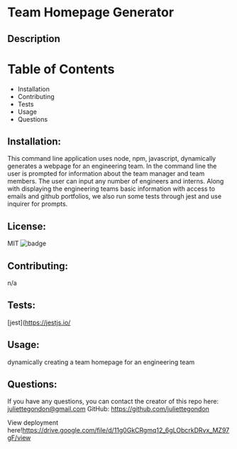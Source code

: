 
  # Team Homepage Generator

  ## Description
  

  # Table of Contents
  *  Installation 
  *  Contributing 
  *  Tests 
  *  Usage 
  *  Questions 

  ## Installation:
  This command line application uses node, npm, javascript, dynamically generates a webpage for an engineering team. In the command line the user is prompted for information about the team manager and team members. The user can input any number of engineers and interns. Along with displaying the engineering teams basic information with access to emails and github portfolios, we also run some tests through jest and use inquirer for prompts.  

  ## License:
  MIT
  ![badge](https://img.shields.io/badge/license-MIT-green) 
  

  ## Contributing:
  n/a

  ## Tests:
  [jest](https://jestjs.io/

  ## Usage:
  dynamically creating a team homepage for an engineering team 
  ## Questions: 

If you have any questions, you can contact the creator of this repo here: [juliettegondon@gmail.com](mailto:juliettegondon@gmail.com)
GitHub: https://github.com/juliettegondon

View deployment here!https://drive.google.com/file/d/11g0GkCRgmq12_6gLObcrkDRvx_MZ97gF/view
